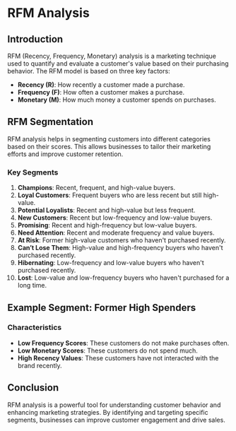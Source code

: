 # RFM Analysis

## Introduction

RFM (Recency, Frequency, Monetary) analysis is a marketing technique used to quantify and evaluate a customer's value based on their purchasing behavior. The RFM model is based on three key factors:
- **Recency (R)**: How recently a customer made a purchase.
- **Frequency (F)**: How often a customer makes a purchase.
- **Monetary (M)**: How much money a customer spends on purchases.

## RFM Segmentation

RFM analysis helps in segmenting customers into different categories based on their scores. This allows businesses to tailor their marketing efforts and improve customer retention.

### Key Segments

1. **Champions**: Recent, frequent, and high-value buyers.
2. **Loyal Customers**: Frequent buyers who are less recent but still high-value.
3. **Potential Loyalists**: Recent and high-value but less frequent.
4. **New Customers**: Recent but low-frequency and low-value buyers.
5. **Promising**: Recent and high-frequency but low-value buyers.
6. **Need Attention**: Recent and moderate frequency and value buyers.
7. **At Risk**: Former high-value customers who haven't purchased recently.
8. **Can’t Lose Them**: High-value and high-frequency buyers who haven't purchased recently.
9. **Hibernating**: Low-frequency and low-value buyers who haven't purchased recently.
10. **Lost**: Low-value and low-frequency buyers who haven't purchased for a long time.

## Example Segment: **Former High Spenders**

### Characteristics
- **Low Frequency Scores**: These customers do not make purchases often.
- **Low Monetary Scores**: These customers do not spend much.
- **High Recency Values**: These customers have not interacted with the brand recently.

## Conclusion

RFM analysis is a powerful tool for understanding customer behavior and enhancing marketing strategies. By identifying and targeting specific segments, businesses can improve customer engagement and drive sales.
